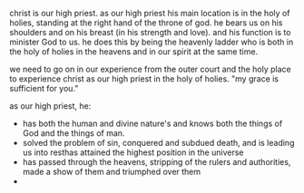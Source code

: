 christ is our high priest. as our high priest his main location is in the holy of
holies, standing at the right hand of the throne of god. he bears us on his shoulders
and on his breast (in his strength and love). and his function is to minister God to
us. he does this by being the heavenly ladder who is both in the holy of holies in the 
heavens and in our spirit at the same time.

we need to go on in our experience from the outer court and the holy place to experience
christ as our high priest in the holy of holies. "my grace is sufficient for you."

as our high priest, he:
- has both the human and divine nature's and knows both the things of God and the things of man.
- solved the problem of sin, conquered and subdued death, and is leading us into resthas attained the highest position in the universe
- has passed through the heavens, stripping of the rulers and authorities, made a show of them and triumphed over them
- 
